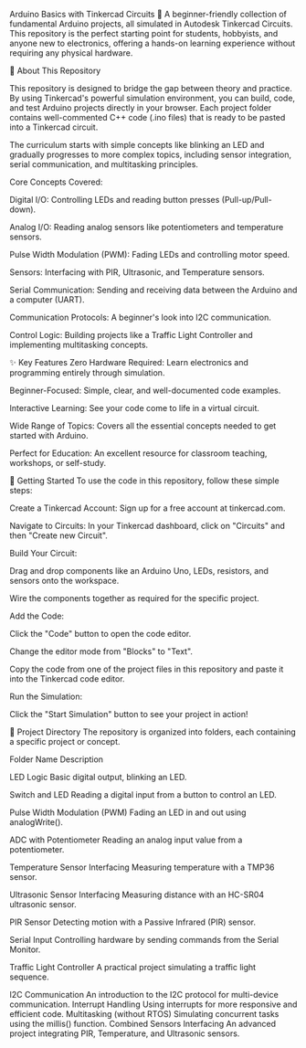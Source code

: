 Arduino Basics with Tinkercad Circuits 🚀
A beginner-friendly collection of fundamental Arduino projects, all simulated in Autodesk Tinkercad Circuits. This repository is the perfect starting point for students, hobbyists, and anyone new to electronics, offering a hands-on learning experience without requiring any physical hardware.

🎯 About This Repository

This repository is designed to bridge the gap between theory and practice. By using Tinkercad's powerful simulation environment, you can build, code, and test Arduino projects directly in your browser. Each project folder contains well-commented C++ code (.ino files) that is ready to be pasted into a Tinkercad circuit.

The curriculum starts with simple concepts like blinking an LED and gradually progresses to more complex topics, including sensor integration, serial communication, and multitasking principles.

Core Concepts Covered:

Digital I/O: Controlling LEDs and reading button presses (Pull-up/Pull-down).

Analog I/O: Reading analog sensors like potentiometers and temperature sensors.

Pulse Width Modulation (PWM): Fading LEDs and controlling motor speed.

Sensors: Interfacing with PIR, Ultrasonic, and Temperature sensors.

Serial Communication: Sending and receiving data between the Arduino and a computer (UART).

Communication Protocols: A beginner's look into I2C communication.

Control Logic: Building projects like a Traffic Light Controller and implementing multitasking concepts.

✨ Key Features
Zero Hardware Required: Learn electronics and programming entirely through simulation.

Beginner-Focused: Simple, clear, and well-documented code examples.

Interactive Learning: See your code come to life in a virtual circuit.

Wide Range of Topics: Covers all the essential concepts needed to get started with Arduino.

Perfect for Education: An excellent resource for classroom teaching, workshops, or self-study.

🚀 Getting Started
To use the code in this repository, follow these simple steps:

Create a Tinkercad Account: Sign up for a free account at tinkercad.com.

Navigate to Circuits: In your Tinkercad dashboard, click on "Circuits" and then "Create new Circuit".

Build Your Circuit:

Drag and drop components like an Arduino Uno, LEDs, resistors, and sensors onto the workspace.

Wire the components together as required for the specific project.

Add the Code:

Click the "Code" button to open the code editor.

Change the editor mode from "Blocks" to "Text".

Copy the code from one of the project files in this repository and paste it into the Tinkercad code editor.

Run the Simulation:

Click the "Start Simulation" button to see your project in action!

📁 Project Directory
The repository is organized into folders, each containing a specific project or concept.

Folder Name	Description

LED Logic	Basic digital output, blinking an LED.

Switch and LED	Reading a digital input from a button to control an LED.

Pulse Width Modulation (PWM)	Fading an LED in and out using analogWrite().

ADC with Potentiometer	Reading an analog input value from a potentiometer.

Temperature Sensor Interfacing	Measuring temperature with a TMP36 sensor.

Ultrasonic Sensor Interfacing	Measuring distance with an HC-SR04 ultrasonic sensor.

PIR Sensor	Detecting motion with a Passive Infrared (PIR) sensor.

Serial Input	Controlling hardware by sending commands from the Serial Monitor.

Traffic Light Controller	A practical project simulating a traffic light sequence.

I2C Communication	An introduction to the I2C protocol for multi-device communication.
Interrupt Handling	Using interrupts for more responsive and efficient code.
Multitasking (without RTOS)	Simulating concurrent tasks using the millis() function.
Combined Sensors Interfacing	An advanced project integrating PIR, Temperature, and Ultrasonic sensors.

